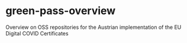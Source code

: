 # green-pass-overview
Overview on OSS repositories for the Austrian implementation of the EU Digital COVID Certificates
